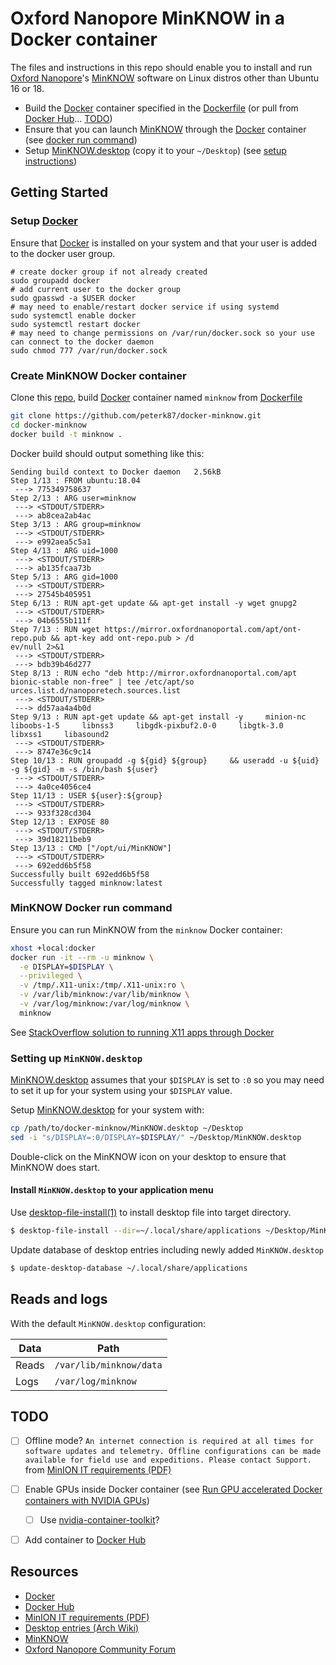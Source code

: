 # Oxford Nanopore MinKNOW in a Docker container

The files and instructions in this repo should enable you to install and run [Oxford Nanopore][]'s [MinKNOW][] software on Linux distros other than Ubuntu 16 or 18. 

- Build the [Docker][] container specified in the [Dockerfile][] (or pull from [Docker Hub]... [TODO](#todo))
- Ensure that you can launch [MinKNOW] through the [Docker][] container (see [docker run command](#minknow-docker-run-command))
- Setup [MinKNOW.desktop][] (copy it to your `~/Desktop`) (see [setup instructions](#setting-up-minknowdesktop))



## Getting Started

### Setup [Docker]

Ensure that [Docker] is installed on your system and that your user is added to the docker user group.

```
# create docker group if not already created
sudo groupadd docker
# add current user to the docker group
sudo gpasswd -a $USER docker
# may need to enable/restart docker service if using systemd
sudo systemctl enable docker
sudo systemctl restart docker
# may need to change permissions on /var/run/docker.sock so your use can connect to the docker daemon
sudo chmod 777 /var/run/docker.sock
```

### Create MinKNOW Docker container

Clone this [repo](https://github.com/peterk87/docker-minknow.git), build [Docker][] container named `minknow` from [Dockerfile][]

```bash
git clone https://github.com/peterk87/docker-minknow.git
cd docker-minknow
docker build -t minknow .
```

Docker build should output something like this:

```
Sending build context to Docker daemon   2.56kB
Step 1/13 : FROM ubuntu:18.04
 ---> 775349758637
Step 2/13 : ARG user=minknow
 ---> <STDOUT/STDERR>
 ---> ab8cea2ab4ac
Step 3/13 : ARG group=minknow
 ---> <STDOUT/STDERR>
 ---> e992aea5c5a1
Step 4/13 : ARG uid=1000
 ---> <STDOUT/STDERR>
 ---> ab135fcaa73b
Step 5/13 : ARG gid=1000
 ---> <STDOUT/STDERR>
 ---> 27545b405951
Step 6/13 : RUN apt-get update && apt-get install -y wget gnupg2
 ---> <STDOUT/STDERR>
 ---> 04b6555b111f
Step 7/13 : RUN wget https://mirror.oxfordnanoportal.com/apt/ont-repo.pub && apt-key add ont-repo.pub > /d
ev/null 2>&1
 ---> <STDOUT/STDERR>
 ---> bdb39b46d277
Step 8/13 : RUN echo "deb http://mirror.oxfordnanoportal.com/apt bionic-stable non-free" | tee /etc/apt/so
urces.list.d/nanoporetech.sources.list
 ---> <STDOUT/STDERR>
 ---> dd57aa4a4b0d
Step 9/13 : RUN apt-get update && apt-get install -y     minion-nc     liboobs-1-5     libnss3     libgdk-pixbuf2.0-0     libgtk-3.0     libxss1     libasound2
 ---> <STDOUT/STDERR>
 ---> 8747e36c9c14
Step 10/13 : RUN groupadd -g ${gid} ${group}     && useradd -u ${uid} -g ${gid} -m -s /bin/bash ${user}
 ---> <STDOUT/STDERR>
 ---> 4a0ce4056ce4
Step 11/13 : USER ${user}:${group}
 ---> <STDOUT/STDERR>
 ---> 933f328cd304
Step 12/13 : EXPOSE 80
 ---> <STDOUT/STDERR>
 ---> 39d18211beb9
Step 13/13 : CMD ["/opt/ui/MinKNOW"]
 ---> <STDOUT/STDERR>
 ---> 692edd6b5f58
Successfully built 692edd6b5f58
Successfully tagged minknow:latest
```

### MinKNOW Docker run command

Ensure you can run MinKNOW from the `minknow` Docker container:

```bash
xhost +local:docker
docker run -it --rm -u minknow \
  -e DISPLAY=$DISPLAY \
  --privileged \
  -v /tmp/.X11-unix:/tmp/.X11-unix:ro \
  -v /var/lib/minknow:/var/lib/minknow \
  -v /var/log/minknow:/var/log/minknow \
  minknow
```

See [StackOverflow solution to running X11 apps through Docker](https://stackoverflow.com/a/25334301) 

### Setting up `MinKNOW.desktop`

[MinKNOW.desktop] assumes that your `$DISPLAY` is set to `:0` so you may need to set it up for your system using your `$DISPLAY` value.

Setup [MinKNOW.desktop] for your system with:

```bash
cp /path/to/docker-minknow/MinKNOW.desktop ~/Desktop
sed -i "s/DISPLAY=:0/DISPLAY=$DISPLAY/" ~/Desktop/MinKNOW.desktop
``` 

Double-click on the MinKNOW icon on your desktop to ensure that MinKNOW does start.

#### Install `MinKNOW.desktop` to your application menu

Use [desktop-file-install(1)](https://jlk.fjfi.cvut.cz/arch/manpages/man/desktop-file-install.1) to install desktop file into target directory.

```bash
$ desktop-file-install --dir=~/.local/share/applications ~/Desktop/MinKNOW.desktop
```

Update database of desktop entries including newly added `MinKNOW.desktop`

```bash
$ update-desktop-database ~/.local/share/applications
```


## Reads and logs

With the default `MinKNOW.desktop` configuration:

| Data  | Path |
|-------|------|
| Reads | `/var/lib/minknow/data` | 
| Logs  | `/var/log/minknow` |


## TODO

- [ ] Offline mode? `An internet connection is required at all times for software updates and telemetry. Offline configurations can be made available for field use and expeditions. Please contact Support.` from [MinION IT requirements (PDF)][]
- [ ] Enable GPUs inside Docker container (see [Run GPU accelerated Docker containers with NVIDIA GPUs](https://wiki.archlinux.org/index.php/Docker#Run_GPU_accelerated_Docker_containers_with_NVIDIA_GPUs))
  - [ ] Use [nvidia-container-toolkit](https://github.com/NVIDIA/nvidia-docker)?
- [ ] Add container to [Docker Hub]


## Resources


- [Docker]
- [Docker Hub]
- [MinION IT requirements (PDF)]
- [Desktop entries (Arch Wiki)]
- [MinKNOW]
- [Oxford Nanopore Community Forum]


[Docker Hub]: https://hub.docker.com/
[MinKNOW.desktop]: ./MinKNOW.desktop
[Oxford Nanopore]: https://nanoporetech.com/
[MinKNOW]: https://nanoporetech.com/nanopore-sequencing-data-analysis
[Docker]: https://www.docker.com/
[Desktop entries (Arch Wiki)]: https://wiki.archlinux.org/index.php/Desktop_entries
[MinION IT requirements (PDF)]: https://community.nanoporetech.com/requirements_documents/minion-it-reqs.pdf
[Dockerfile]: ./Dockerfile
[Oxford Nanopore Community Forum]: https://community.nanoporetech.com/
